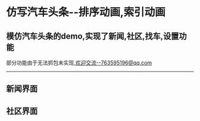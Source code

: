 # 

仿写汽车头条--排序动画,索引动画
====
模仿汽车头条的demo,实现了新闻,社区,找车,设置功能
----

部分功能由于无法抓包未实现,欢迎交流--763595196@qq.com

-----

新闻界面
----
社区界面
----